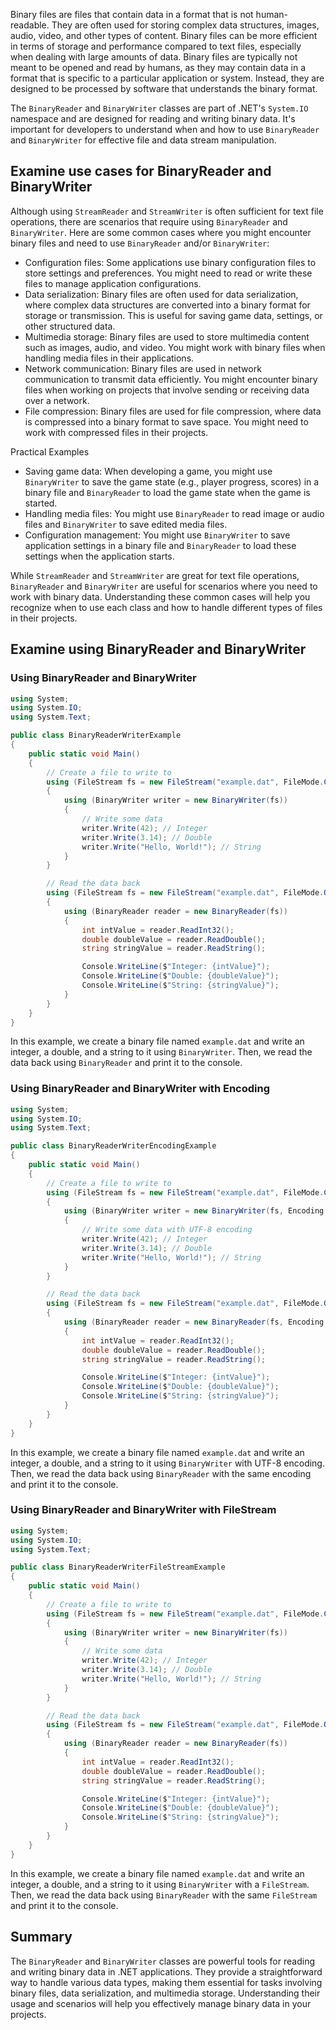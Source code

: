 Binary files are files that contain data in a format that is not human-readable. They are often used for storing complex data structures, images, audio, video, and other types of content. Binary files can be more efficient in terms of storage and performance compared to text files, especially when dealing with large amounts of data. Binary files are typically not meant to be opened and read by humans, as they may contain data in a format that is specific to a particular application or system. Instead, they are designed to be processed by software that understands the binary format.

The `BinaryReader` and `BinaryWriter` classes are part of .NET's `System.IO` namespace and are designed for reading and writing binary data. It's important for developers to understand when and how to use `BinaryReader` and `BinaryWriter` for effective file and data stream manipulation.

## Examine use cases for BinaryReader and BinaryWriter

Although using `StreamReader` and `StreamWriter` is often sufficient for text file operations, there are scenarios that require using `BinaryReader` and `BinaryWriter`. Here are some common cases where you might encounter binary files and need to use `BinaryReader` and/or `BinaryWriter`:

- Configuration files: Some applications use binary configuration files to store settings and preferences. You might need to read or write these files to manage application configurations.
- Data serialization: Binary files are often used for data serialization, where complex data structures are converted into a binary format for storage or transmission. This is useful for saving game data, settings, or other structured data.
- Multimedia storage: Binary files are used to store multimedia content such as images, audio, and video. You might work with binary files when handling media files in their applications.
- Network communication: Binary files are used in network communication to transmit data efficiently. You might encounter binary files when working on projects that involve sending or receiving data over a network.
- File compression: Binary files are used for file compression, where data is compressed into a binary format to save space. You might need to work with compressed files in their projects.

Practical Examples

- Saving game data: When developing a game, you might use `BinaryWriter` to save the game state (e.g., player progress, scores) in a binary file and `BinaryReader` to load the game state when the game is started.
- Handling media files: You might use `BinaryReader` to read image or audio files and `BinaryWriter` to save edited media files.
- Configuration management: You might use `BinaryWriter` to save application settings in a binary file and `BinaryReader` to load these settings when the application starts.

While `StreamReader` and `StreamWriter` are great for text file operations, `BinaryReader` and `BinaryWriter` are useful for scenarios where you need to work with binary data. Understanding these common cases will help you recognize when to use each class and how to handle different types of files in their projects.

## Examine using BinaryReader and BinaryWriter

### Using BinaryReader and BinaryWriter

```csharp
using System;
using System.IO;
using System.Text;

public class BinaryReaderWriterExample
{
    public static void Main()
    {
        // Create a file to write to
        using (FileStream fs = new FileStream("example.dat", FileMode.Create))
        {
            using (BinaryWriter writer = new BinaryWriter(fs))
            {
                // Write some data
                writer.Write(42); // Integer
                writer.Write(3.14); // Double
                writer.Write("Hello, World!"); // String
            }
        }

        // Read the data back
        using (FileStream fs = new FileStream("example.dat", FileMode.Open))
        {
            using (BinaryReader reader = new BinaryReader(fs))
            {
                int intValue = reader.ReadInt32();
                double doubleValue = reader.ReadDouble();
                string stringValue = reader.ReadString();

                Console.WriteLine($"Integer: {intValue}");
                Console.WriteLine($"Double: {doubleValue}");
                Console.WriteLine($"String: {stringValue}");
            }
        }
    }
}
```

In this example, we create a binary file named `example.dat` and write an integer, a double, and a string to it using `BinaryWriter`. Then, we read the data back using `BinaryReader` and print it to the console.

### Using BinaryReader and BinaryWriter with Encoding

```csharp
using System;
using System.IO;
using System.Text;

public class BinaryReaderWriterEncodingExample
{
    public static void Main()
    {
        // Create a file to write to
        using (FileStream fs = new FileStream("example.dat", FileMode.Create))
        {
            using (BinaryWriter writer = new BinaryWriter(fs, Encoding.UTF8))
            {
                // Write some data with UTF-8 encoding
                writer.Write(42); // Integer
                writer.Write(3.14); // Double
                writer.Write("Hello, World!"); // String
            }
        }

        // Read the data back
        using (FileStream fs = new FileStream("example.dat", FileMode.Open))
        {
            using (BinaryReader reader = new BinaryReader(fs, Encoding.UTF8))
            {
                int intValue = reader.ReadInt32();
                double doubleValue = reader.ReadDouble();
                string stringValue = reader.ReadString();

                Console.WriteLine($"Integer: {intValue}");
                Console.WriteLine($"Double: {doubleValue}");
                Console.WriteLine($"String: {stringValue}");
            }
        }
    }
}
```

In this example, we create a binary file named `example.dat` and write an integer, a double, and a string to it using `BinaryWriter` with UTF-8 encoding. Then, we read the data back using `BinaryReader` with the same encoding and print it to the console.

### Using BinaryReader and BinaryWriter with FileStream

```csharp
using System;
using System.IO;
using System.Text;

public class BinaryReaderWriterFileStreamExample
{
    public static void Main()
    {
        // Create a file to write to
        using (FileStream fs = new FileStream("example.dat", FileMode.Create))
        {
            using (BinaryWriter writer = new BinaryWriter(fs))
            {
                // Write some data
                writer.Write(42); // Integer
                writer.Write(3.14); // Double
                writer.Write("Hello, World!"); // String
            }
        }

        // Read the data back
        using (FileStream fs = new FileStream("example.dat", FileMode.Open))
        {
            using (BinaryReader reader = new BinaryReader(fs))
            {
                int intValue = reader.ReadInt32();
                double doubleValue = reader.ReadDouble();
                string stringValue = reader.ReadString();

                Console.WriteLine($"Integer: {intValue}");
                Console.WriteLine($"Double: {doubleValue}");
                Console.WriteLine($"String: {stringValue}");
            }
        }
    }
}
```

In this example, we create a binary file named `example.dat` and write an integer, a double, and a string to it using `BinaryWriter` with a `FileStream`. Then, we read the data back using `BinaryReader` with the same `FileStream` and print it to the console.

## Summary

The `BinaryReader` and `BinaryWriter` classes are powerful tools for reading and writing binary data in .NET applications. They provide a straightforward way to handle various data types, making them essential for tasks involving binary files, data serialization, and multimedia storage. Understanding their usage and scenarios will help you effectively manage binary data in your projects.
